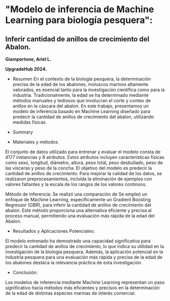 # "Modelo de inferencia de Machine Learning para biología pesquera":
## Inferir cantidad de anillos de crecimiento del Abalon.

**Giamportone, Ariel L.**

**UpgradeHub 2024.**

- Resumen
En el contexto de la biología pesquera, la determinación precisa de la edad de los abalones, moluscos marinos altamente valorados, es esencial tanto para la investigación científica como para la industria. Tradicionalmente, la edad se ha determinado mediante métodos manuales y tediosos que involucran el corte y conteo de anillos en la cáscara del abalon. En este trabajo, presentamos un modelo de inferencia basado en Machine Learning diseñado para predecir la cantidad de anillos de crecimiento del abalon, utilizando medidas físicas.

- Summary

- Materiales y métodos

El conjunto de datos utilizado para entrenar y evaluar el modelo consta de 4177 instancias y 8 atributos. Estos atributos incluyen características físicas como sexo, longitud, diámetro, altura, peso total, peso desbullado, peso de las vísceras y peso de la concha. El objetivo del modelo es predecir la cantidad de anillos de crecimiento. Para mejorar la calidad de los datos, se realizaron preprocesamientos, incluida la eliminación de ejemplos con valores faltantes y la escala de los rangos de los valores continuos.

Método de Inferencia:
Se realizó una comparación de
Se empleó un enfoque de Machine Learning, específicamente un Gradient Boosting Regressor (GBR), para inferir la cantidad de anillos de crecimiento del abalon. Este método proporciona una alternativa eficiente y precisa al proceso manual, permitiendo una evaluación más rápida de la edad del Abalon.

- Resultados y Aplicaciones Potenciales:

El modelo entrenado ha demostrado una capacidad significativa para predecir la cantidad de anillos de crecimiento, lo que indica su utilidad en la investigación de la biología pesquera. Además, la aplicación potencial en la industria pesquera para una evaluación más rápida y precisa de la edad de los abalones destaca la relevancia práctica de esta investigación.

- Conclusión:

Los modelos de inferencia mediante Machine Learning representan un paso significativo hacia métodos más eficientes y precisos en la determinación de la edad de distintas especies marinas de interés comercial. 


